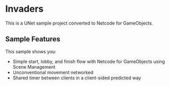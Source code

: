 # Invaders

This is a UNet sample project converted to Netcode for GameObjects.

## Sample Features

This sample shows you:

- Simple start, lobby, and finish flow with Netcode for GameObjects using Scene Management
- Unconventional movement networked
- Shared timer between clients in a client-sided predicted way
